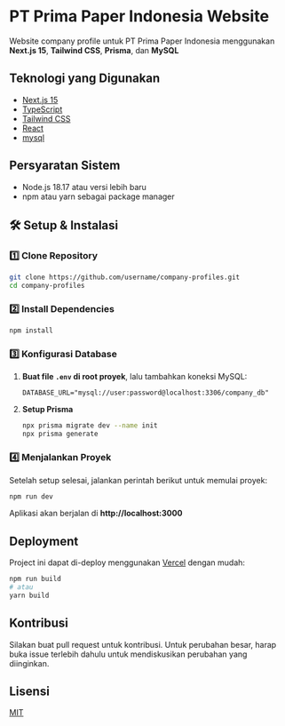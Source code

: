 # PT Prima Paper Indonesia Website

Website company profile untuk PT Prima Paper Indonesia menggunakan **Next.js 15**, **Tailwind CSS**, **Prisma**, dan **MySQL**

## Teknologi yang Digunakan

- [Next.js 15](https://nextjs.org/)
- [TypeScript](https://www.typescriptlang.org/)
- [Tailwind CSS](https://tailwindcss.com/)
- [React](https://reactjs.org/)
- [mysql](https://mysql.com/)

## Persyaratan Sistem

- Node.js 18.17 atau versi lebih baru
- npm atau yarn sebagai package manager

## 🛠️ **Setup & Instalasi**

### **1️⃣ Clone Repository**
```sh
git clone https://github.com/username/company-profiles.git
cd company-profiles
```

### **2️⃣ Install Dependencies**
```sh
npm install
```

### **3️⃣ Konfigurasi Database**
1. **Buat file `.env` di root proyek**, lalu tambahkan koneksi MySQL:
   ```env
   DATABASE_URL="mysql://user:password@localhost:3306/company_db"
   ```
2. **Setup Prisma**
   ```sh
   npx prisma migrate dev --name init
   npx prisma generate
   ```
### **4️⃣ Menjalankan Proyek**

Setelah setup selesai, jalankan perintah berikut untuk memulai proyek:
```sh
npm run dev
```
Aplikasi akan berjalan di **http://localhost:3000**

## Deployment

Project ini dapat di-deploy menggunakan [Vercel](https://vercel.com) dengan mudah:

```bash
npm run build
# atau
yarn build
```

## Kontribusi

Silakan buat pull request untuk kontribusi. Untuk perubahan besar, harap buka issue terlebih dahulu untuk mendiskusikan perubahan yang diinginkan.

## Lisensi

[MIT](https://choosealicense.com/licenses/mit/)
